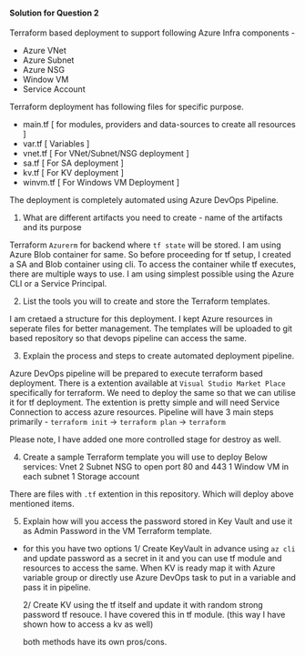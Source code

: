 #### Solution for Question 2
Terraform based deployment to support following Azure Infra components -
- Azure VNet 
- Azure Subnet
- Azure NSG
- Window VM
- Service Account

Terraform deployment has following files for specific purpose. 
- main.tf   [ for modules, providers and data-sources to create all resources ]
- var.tf    [ Variables ]
- vnet.tf   [ For VNet/Subnet/NSG deployment ]
- sa.tf     [ For SA deployment ]
- kv.tf     [ For KV deployment ]
- winvm.tf  [ For Windows VM Deployment ]


The deployment is completely automated using Azure DevOps Pipeline. 


1) What are different artifacts you need to create - name of the artifacts and its purpose


Terraform `Azurerm` for backend where `tf state` will be stored. I am using Azure Blob container for same. 
So before proceeding for tf setup, I created a SA and Blob container using cli. 
To access the container while tf executes, there are multiple ways to use. I am using simplest possible using the Azure CLI or a Service Principal.


2) List the tools you will to create and store the Terraform templates.

I am cretaed a structure for this deployment. I kept Azure resources in seperate files for better management. The templates will be uploaded to git based repository so that devops pipeline can access the same.


3) Explain the process and steps to create automated deployment pipeline.

Azure DevOps pipeline will be prepared to execute terraform based deployment. There is a extention available at `Visual Studio Market Place` specifically for terraform. We need to deploy the same so that we can utilise it for tf deployment. The extention is pretty simple and will need Service Connection to access azure resources.
Pipeline will have 3 main steps primarily - `terraform init` -> `terraform plan` -> `terraform `

Please note, I have added one more controlled stage for destroy as well. 


4) Create a sample Terraform template you will use to deploy Below services:
Vnet
2 Subnet
NSG to open port 80 and 443
1 Window VM in each subnet
1 Storage account


There are files with `.tf` extention in this repository. Which will deploy above mentioned items. 


5) Explain how will you access the password stored in Key Vault and use it as Admin Password in the VM Terraform template.

- for this you have two options 
  1/ Create KeyVault in advance using `az cli` and update password as a secret in it and you can use tf module and resources to access the same. When KV is ready map it with Azure variable group or directly use Azure DevOps task to put in a variable and pass it in pipeline.

  2/ Create KV using the tf itself and update it with random strong password tf resouce. I have covered this in tf module. (this way I have shown how to access a kv as well)

  both methods have its own pros/cons. 


